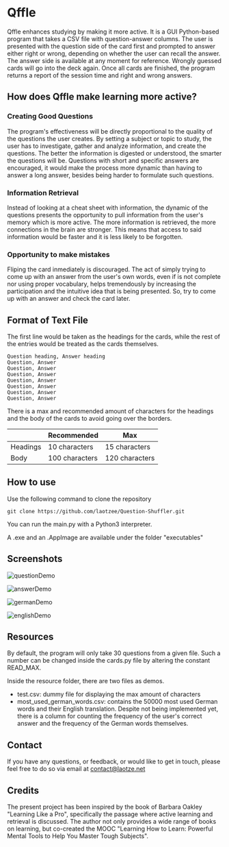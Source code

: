# Qffle
Qffle enhances studying by making it more active. It is a GUI Python-based program that takes a CSV file with question-answer columns. The user is presented with the question side of the card first and prompted to answer either right or wrong, depending on whether the user can recall the answer. The answer side is available at any moment for reference. Wrongly guessed cards will go into the deck again. Once all cards are finished, the program returns a report of the session time and right and wrong answers. 

## How does Qffle make learning more active?

### Creating Good Questions
The program's effectiveness will be directly proportional to the quality of the questions the user creates. By setting a subject or topic to study, the user has to investigate, gather and analyze information, and create the questions. The better the information is digested or understood, the smarter the questions will be. Questions with short and specific answers are encouraged, it would make the process more dynamic than having to answer a long answer, besides being harder to formulate such questions.

### Information Retrieval
Instead of looking at a cheat sheet with information, the dynamic of the questions presents the opportunity to pull information from the user's memory which is more active. The more information is retrieved, the more connections in the brain are stronger. This means that access to said information would be faster and it is less likely to be forgotten.

### Opportunity to make mistakes
Fliping the card inmediately is discouraged. The act of simply trying to come up with an answer from the user's own words, even if is not complete nor using proper vocabulary, helps tremendously by increasing the participation and the intuitive idea that is being presented. So, try to come up with an answer and check the card later.

## Format of Text File
The first line would be taken as the headings for the cards, while the rest of the entries would be treated as the cards themselves.

```
Question heading, Answer heading
Question, Answer
Question, Answer
Question, Answer
Question, Answer
Question, Answer
Question, Answer
Question, Answer
```

There is a max and recommended amount of characters for the headings and the body of the cards to avoid going over the borders.

|         |Recommended|Max|
|---------|----------------|---------------|
|Headings| 10 characters|15 characters|
|Body| 100 characters|120 characters|

## How to use
Use the following command to clone the repository

`git clone https://github.com/laotzee/Question-Shuffler.git`

You can run the main.py with a Python3 interpreter.

A .exe and an .AppImage are available under the folder "executables"

## Screenshots

![questionDemo](https://github.com/user-attachments/assets/d75aaac1-d872-4237-aba7-5cdb4636b10a)

![answerDemo](https://github.com/user-attachments/assets/206b9229-f39b-415c-ba45-45e8bd6659c6)

![germanDemo](https://github.com/user-attachments/assets/782f1164-c7b2-4b62-bc8b-8799f2834293)

![englishDemo](https://github.com/user-attachments/assets/a1adaa35-eac7-40cb-bf7c-0a62252310c3)

## Resources

By default, the program will only take 30 questions from a given file. Such a number can be changed inside the cards.py file by altering the constant READ_MAX.

Inside the resource folder, there are two files as demos. 

- test.csv: dummy file for displaying the max amount of characters
- most_used_german_words.csv: contains the 50000 most used German words and their English translation. Despite not being implemented yet, there is a column for counting the frequency of the user's correct answer and the frequency of the German words themselves.

## Contact
If you have any questions, or feedback, or would like to get in touch, please feel free to do so via email at contact@laotze.net

## Credits
The present project has been inspired by the book of Barbara Oakley "Learning Like a Pro", specifically the passage where active learning and retrieval is discussed. The author not only provides a wide range of books on learning, but co-created the MOOC "Learning How to Learn: Powerful Mental Tools to Help You Master Tough Subjects". 


